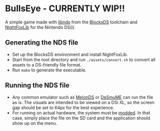 # BullsEye - CURRENTLY WIP!!

A simple game made with [libnds](https://github.com/blocksds/libnds) from the [BlocksDS](https://github.com/blocksds) toolchain and [NightFoxLib](https://github.com/knightfox75/nds_nflib) for the Nintendo DS(i).

## Generating the NDS file
- Set up the BlocksDS environment and install NightFoxLib.
- Start from the root directory and run `./assets/convert.sh` to convert all assets to a DS-friendly file format.
- Run `make` to generate the executable.

## Running the NDS file
- Any common emulator such as [MelonDS](https://melonds.kuribo64.net/) or [DeSmuME](http://desmume.org/) can run the file as is. The visuals are intended to be viewed on a DSi XL, so the screen gap should be set to 64px for the best experience.
- For running on actual hardware, the system must be [modded](https://dsi.cfw.guide/). In that case, simply place the file on the SD card and the application should show up on the menu.